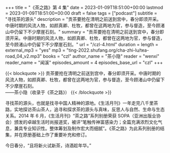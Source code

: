 +++
title = "《茶之路》第 4 集"
date = 2023-01-09T18:51:00+00:00
lastmod = 2023-01-09T18:51:00+00:00
draft = false
tags = ["podcast"]
subtitle = "寻找茶的源头"
description = "贡茶要抢在清明之前送到宫中，春分即须开采。中唐时期的风流人物，如颜真卿、杜牧，都曾在这两地为官，参与督造，至今顾渚山中仍留下不少摩崖石刻。"
summary = "贡茶要抢在清明之前送到宫中，春分即须开采。中唐时期的风流人物，如颜真卿、杜牧，都曾在这两地为官，参与督造，至今顾渚山中仍留下不少摩崖石刻。"
url = "/czl-4.html"
duration = 
length = 
external_mp3 = "yes"
mp3 = "ting-2022.shufang.org/cha-zhi-lu/tea-road_04_v2.mp3"
books = "czl"
author_name = "茶小隐"
reader = "wenxi"
reader_name = "闻溪"
episodes_amount = 4
episodes_base_url = "czl"
+++

{{< blockquote >}}
贡茶要抢在清明之前送到宫中，春分即须开采。中唐时期的风流人物，如颜真卿、杜牧，都曾在这两地为官，参与督造，至今顾渚山中仍留下不少摩崖石刻。  
——茶小隐（收录于《茶之路》）
{{< /blockquote >}}

寻找茶的源头，也就是找寻中国人精神的源地。《生活月刊》一年走完八千里茶路，实地探访茶山茶人，追寻和探求茶的源头与真味，反思人与自然、生命与生态关系。2014 年 6 月，《生活月刊》“茶之路”系列别册荣获 SOPA（亚洲出版业协会）颁发的卓越生活时尚报道奖，被评“笔触传神富感染力；全篇充满浓烈文化气息，兼具专业知识性。整体筹划及制作宏大而细腻”。《茶之路》为此系列别册的结集，并在原册基础上作了重要补充和修订。

今日春分，“且将新火试新茶，诗酒趁年华。”
